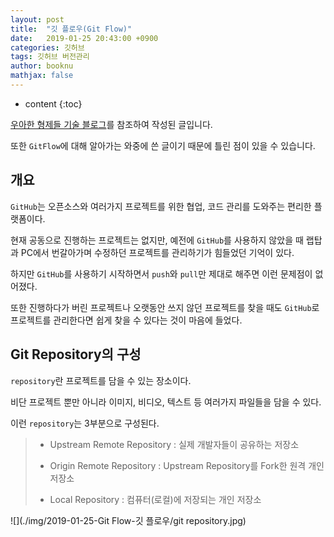 ```yaml
---
layout: post
title:  "깃 플로우(Git Flow)"
date:   2019-01-25 20:43:00 +0900
categories: 깃허브
tags: 깃허브 버전관리
author: booknu
mathjax: false
---
```


* content
{:toc}

[우아한 형제들 기술 블로그](http://woowabros.github.io/experience/2017/10/30/baemin-mobile-git-branch-strategy.html)를 참조하여 작성된 글입니다.

또한 `GitFlow`에 대해 알아가는 와중에 쓴 글이기 때문에 틀린 점이 있을 수 있습니다.

## 개요
`GitHub`는 오픈소스와 여러가지 프로젝트를 위한 협업, 코드 관리를 도와주는 편리한 플랫폼이다.

현재 공동으로 진행하는 프로젝트는 없지만, 예전에 `GitHub`를 사용하지 않았을 때 랩탑과 PC에서 번갈아가며 수정하던 프로젝트를 관리하기가 힘들었던 기억이 있다.

하지만 `GitHub`를 사용하기 시작하면서 `push`와 `pull`만 제대로 해주면 이런 문제점이 없어졌다.

또한 진행하다가 버린 프로젝트나 오랫동안 쓰지 않던 프로젝트를 찾을 때도 `GitHub`로 프로젝트를 관리한다면 쉽게 찾을 수 있다는 것이 마음에 들었다.

## Git Repository의 구성
`repository`란 프로젝트를 담을 수 있는 장소이다.

비단 프로젝트 뿐만 아니라 이미지, 비디오, 텍스트 등 여러가지 파일들을 담을 수 있다.

이런 `repository`는 3부분으로 구성된다.

> - Upstream Remote Repository : 실제 개발자들이 공유하는 저장소
> 
> - Origin Remote Repository : Upstream Repository를 Fork한 원격 개인 저장소
> 
> - Local Repository : 컴퓨터(로컬)에 저장되는 개인 저장소

![](./img/2019-01-25-Git Flow-깃 플로우/git repository.jpg)